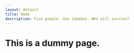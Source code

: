 ```yaml
---
layout: default
title: Home
description: Five people. One Jukebox. Who will survive?
---
```

# This is a dummy page.
